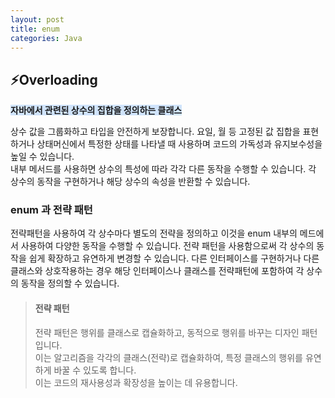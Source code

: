 ```yaml
---
layout: post
title: enum
categories: Java
---
```


## ⚡️Overloading
<span style="background-color: #D0E4FC">**자바에서 관련된 상수의 집합을 정의하는 클래스**</span>

상수 값을 그룹화하고 타입을 안전하게 보장합니다.
요일, 월 등 고정된 값 집합을 표현하거나 상태머신에서 특정한 상태를 나타낼 때 사용하며 코드의 가독성과 유지보수성을 높일 수 있습니다.  
내부 메서드를 사용하면 상수의 특성에 따라 각각 다른 동작을 수행할 수 있습니다. 각 상수의 동작을 구현하거나 해당 상수의 속성을 반환할 수 있습니다.
  

### enum 과 전략 패턴
전략패턴을 사용하여 각 상수마다 별도의 전략을 정의하고 이것을 enum 내부의 메드에서 사용하여 다양한 동작을 수행할 수 있습니다.
전략 패턴을 사용함으로써 각 상수의 동작을 쉽게 확장하고 유연하게 변경할 수 있습니다.
다른 인터페이스를 구현하거나 다른 클래스와 상호작용하는 경우 해당 인터페이스나 클래스를 전략패턴에 포함하여 각 상수의 동작을 정의할 수 있습니다.



> #### 전략 패턴 
> 전략 패턴은 행위를 클래스로 캡슐화하고, 동적으로 행위를 바꾸는 디자인 패턴입니다.  
> 이는 알고리즘을 각각의 클래스(전략)로 캡슐화하여, 특정 클래스의 행위를 유연하게 바꿀 수 있도록 합니다.   
> 이는 코드의 재사용성과 확장성을 높이는 데 유용합니다.
